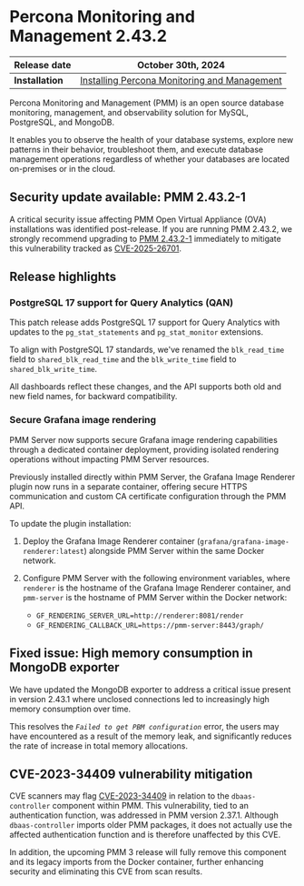 # Percona Monitoring and Management 2.43.2

| **Release date** | October 30th, 2024                                                                                     |
| -----------------| ----------------------------------------------------------------------------------------------- |
| **Installation** | [Installing Percona Monitoring and Management](../quickstart/index.md) |

Percona Monitoring and Management (PMM) is an open source database monitoring, management, and observability solution for MySQL, PostgreSQL, and MongoDB.

It enables you to observe the health of your database systems, explore new patterns in their behavior, troubleshoot them, and execute database management operations regardless of whether your databases are located on-premises or in the cloud.

## Security update available: PMM 2.43.2-1

A critical security issue affecting PMM Open Virtual Appliance (OVA) installations was identified post-release. If you are running PMM 2.43.2, we strongly recommend upgrading to [PMM 2.43.2-1](../release-notes/2.43.2-1.md) immediately to mitigate this vulnerability  tracked as [CVE-2025-26701](https://cve.mitre.org/cgi-bin/cvename.cgi?name=2025-26701).

## Release highlights

### PostgreSQL 17 support for Query Analytics (QAN)

This patch release adds PostgreSQL 17 support for Query Analytics with updates to the `pg_stat_statements` and `pg_stat_monitor` extensions.

To align with PostgreSQL 17 standards, we've renamed the `blk_read_time` field to `shared_blk_read_time` and the `blk_write_time` field to `shared_blk_write_time`.

All dashboards reflect these changes, and the API supports both old and new field names, for backward compatibility.

### Secure Grafana image rendering

PMM Server now supports secure Grafana image rendering capabilities through a dedicated container deployment, providing isolated rendering operations without impacting PMM Server resources.

Previously installed directly within PMM Server, the Grafana Image Renderer plugin now runs in a separate container, offering secure HTTPS communication and custom CA certificate configuration through the PMM API.

To update the plugin installation:

1. Deploy the Grafana Image Renderer container (`grafana/grafana-image-renderer:latest`) alongside PMM Server within the same Docker network.
2. Configure PMM Server with the following environment variables, where `renderer` is the hostname of the Grafana Image Renderer container, and `pmm-server` is the hostname of PMM Server within the Docker network: 

    - `GF_RENDERING_SERVER_URL=http://renderer:8081/render`
    - `GF_RENDERING_CALLBACK_URL=https://pmm-server:8443/graph/`

## Fixed issue: High memory consumption in MongoDB exporter

We have updated the MongoDB exporter to address a critical issue present in version 2.43.1 where unclosed connections led to increasingly high memory consumption over time.

This resolves the *`Failed to get PBM configuration`* error, the users may have encountered as a result of the memory leak, and significantly reduces the rate of increase in total memory allocations.

## CVE-2023-34409 vulnerability mitigation

CVE scanners may flag [CVE-2023-34409](https://cve.mitre.org/cgi-bin/cvename.cgi?name=CVE-2023-34409) in relation to the `dbaas-controller` component within PMM. This vulnerability, tied to an authentication function, was addressed in PMM version 2.37.1. 
Although `dbaas-controller` imports older PMM packages, it does not actually use the affected authentication function and is therefore unaffected by this CVE.

In addition, the upcoming PMM 3 release will fully remove this component and its legacy imports from the Docker container, further enhancing security and eliminating this CVE from scan results.